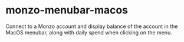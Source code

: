 # monzo-menubar-macos
Connect to a Monzo account and display balance of the account in the MacOS menubar, along with daily spend when clicking on the menu.
